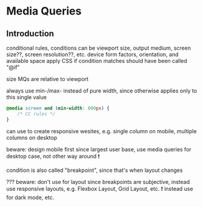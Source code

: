 # Media Queries

<!-- ToDo: finish -->



## Introduction

conditional rules, conditions can be viewport size, output medium, screen size??, screen resolution??, etc.
  device form factors, orientation, and available space
apply CSS if condition matches
should have been called "@if"

size MQs are relative to viewport

always use min-/max- instead of pure width, since otherwise applies only to this single value

```css
@media screen and (min-width: 800px) { 
    /* CC rules */
}
```

can use to create responsive wesites, e.g. single column on mobile, multiple columns on desktop

beware: design mobile first since largest user base, use media queries for desktop case, not other way around ❗️

condition is also called "breakpoint", since that's when layout changes

??? beware: don't use for layout since breakpoints are subjective, instead use responsive layouts, e.g. Flexbox Layout, Grid Layout, etc. ❗️
instead use for dark mode, etc.